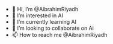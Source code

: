 - 👋 Hi, I’m @AibrahimRiyadh
- 👀 I’m interested in AI
- 🌱 I’m currently learning AI
- 💞️ I’m looking to collaborate on Ai
- 📫 How to reach me @AibrahimRiyadh

<!---
AibrahimRiyadh/AibrahimRiyadh is a ✨ special ✨ repository because its `README.md` (this file) appears on your GitHub profile.
You can click the Preview link to take a look at your changes.
--->
